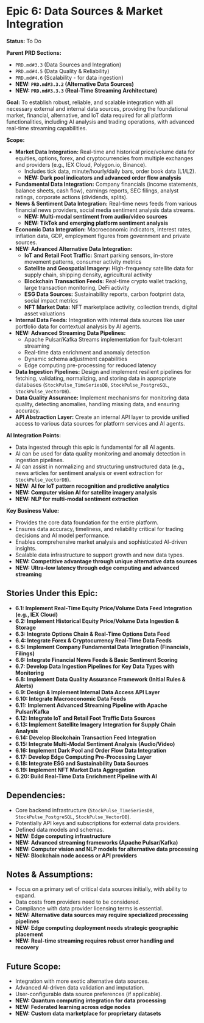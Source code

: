 # Epic 6: Data Sources & Market Integration

**Status:** To Do

**Parent PRD Sections:**

- `PRD.md#3.3` (Data Sources and Integration)
- `PRD.md#4.5` (Data Quality & Reliability)
- `PRD.md#4.6` (Scalability - for data ingestion)
- **NEW: `PRD.md#3.3.2` (Alternative Data Sources)**
- **NEW: `PRD.md#3.3.3` (Real-Time Streaming Architecture)**

**Goal:** To establish robust, reliable, and scalable integration with all necessary external and internal data sources, providing the foundational market, financial, alternative, and IoT data required for all platform functionalities, including AI analysis and trading operations, with advanced real-time streaming capabilities.

**Scope:**

- **Market Data Integration:** Real-time and historical price/volume data for equities, options, forex, and cryptocurrencies from multiple exchanges and providers (e.g., IEX Cloud, Polygon.io, Binance).
  - Includes tick data, minute/hourly/daily bars, order book data (L1/L2).
  - **NEW: Dark pool indicators and advanced order flow analysis**
- **Fundamental Data Integration:** Company financials (income statements, balance sheets, cash flow), earnings reports, SEC filings, analyst ratings, corporate actions (dividends, splits).
- **News & Sentiment Data Integration:** Real-time news feeds from various financial news providers, social media sentiment analysis data streams.
  - **NEW: Multi-modal sentiment from audio/video sources**
  - **NEW: TikTok and emerging platform sentiment analysis**
- **Economic Data Integration:** Macroeconomic indicators, interest rates, inflation data, GDP, employment figures from government and private sources.
- **NEW: Advanced Alternative Data Integration:**
  - **IoT and Retail Foot Traffic:** Smart parking sensors, in-store movement patterns, consumer activity metrics
  - **Satellite and Geospatial Imagery:** High-frequency satellite data for supply chain, shipping density, agricultural activity
  - **Blockchain Transaction Feeds:** Real-time crypto wallet tracking, large transaction monitoring, DeFi activity
  - **ESG Data Sources:** Sustainability reports, carbon footprint data, social impact metrics
  - **NFT Market Data:** NFT marketplace activity, collection trends, digital asset valuations
- **Internal Data Feeds:** Integration with internal data sources like user portfolio data for contextual analysis by AI agents.
- **NEW: Advanced Streaming Data Pipelines:**
  - Apache Pulsar/Kafka Streams implementation for fault-tolerant streaming
  - Real-time data enrichment and anomaly detection
  - Dynamic schema adjustment capabilities
  - Edge computing pre-processing for reduced latency
- **Data Ingestion Pipelines:** Design and implement resilient pipelines for fetching, validating, normalizing, and storing data in appropriate databases (`StockPulse_TimeSeriesDB`, `StockPulse_PostgreSQL`, `StockPulse_VectorDB`).
- **Data Quality Assurance:** Implement mechanisms for monitoring data quality, detecting anomalies, handling missing data, and ensuring accuracy.
- **API Abstraction Layer:** Create an internal API layer to provide unified access to various data sources for platform services and AI agents.

**AI Integration Points:**

- Data ingested through this epic is fundamental for all AI agents.
- AI can be used for data quality monitoring and anomaly detection in ingestion pipelines.
- AI can assist in normalizing and structuring unstructured data (e.g., news articles for sentiment analysis or event extraction for `StockPulse_VectorDB`).
- **NEW: AI for IoT pattern recognition and predictive analytics**
- **NEW: Computer vision AI for satellite imagery analysis**
- **NEW: NLP for multi-modal sentiment extraction**

**Key Business Value:**

- Provides the core data foundation for the entire platform.
- Ensures data accuracy, timeliness, and reliability critical for trading decisions and AI model performance.
- Enables comprehensive market analysis and sophisticated AI-driven insights.
- Scalable data infrastructure to support growth and new data types.
- **NEW: Competitive advantage through unique alternative data sources**
- **NEW: Ultra-low latency through edge computing and advanced streaming**

## Stories Under this Epic:

- **6.1: Implement Real-Time Equity Price/Volume Data Feed Integration (e.g., IEX Cloud)**
- **6.2: Implement Historical Equity Price/Volume Data Ingestion & Storage**
- **6.3: Integrate Options Chain & Real-Time Options Data Feed**
- **6.4: Integrate Forex & Cryptocurrency Real-Time Data Feeds**
- **6.5: Implement Company Fundamental Data Integration (Financials, Filings)**
- **6.6: Integrate Financial News Feeds & Basic Sentiment Scoring**
- **6.7: Develop Data Ingestion Pipelines for Key Data Types with Monitoring**
- **6.8: Implement Data Quality Assurance Framework (Initial Rules & Alerts)**
- **6.9: Design & Implement Internal Data Access API Layer**
- **6.10: Integrate Macroeconomic Data Feeds**
- **6.11: Implement Advanced Streaming Pipeline with Apache Pulsar/Kafka**
- **6.12: Integrate IoT and Retail Foot Traffic Data Sources**
- **6.13: Implement Satellite Imagery Integration for Supply Chain Analysis**
- **6.14: Develop Blockchain Transaction Feed Integration**
- **6.15: Integrate Multi-Modal Sentiment Analysis (Audio/Video)**
- **6.16: Implement Dark Pool and Order Flow Data Integration**
- **6.17: Develop Edge Computing Pre-Processing Layer**
- **6.18: Integrate ESG and Sustainability Data Sources**
- **6.19: Implement NFT Market Data Aggregation**
- **6.20: Build Real-Time Data Enrichment Pipeline with AI**

## Dependencies:

- Core backend infrastructure (`StockPulse_TimeSeriesDB`, `StockPulse_PostgreSQL`, `StockPulse_VectorDB`).
- Potentially API keys and subscriptions for external data providers.
- Defined data models and schemas.
- **NEW: Edge computing infrastructure**
- **NEW: Advanced streaming frameworks (Apache Pulsar/Kafka)**
- **NEW: Computer vision and NLP models for alternative data processing**
- **NEW: Blockchain node access or API providers**

## Notes & Assumptions:

- Focus on a primary set of critical data sources initially, with ability to expand.
- Data costs from providers need to be considered.
- Compliance with data provider licensing terms is essential.
- **NEW: Alternative data sources may require specialized processing pipelines**
- **NEW: Edge computing deployment needs strategic geographic placement**
- **NEW: Real-time streaming requires robust error handling and recovery**

## Future Scope:

- Integration with more exotic alternative data sources.
- Advanced AI-driven data validation and imputation.
- User-configurable data source preferences (if applicable).
- **NEW: Quantum computing integration for data processing**
- **NEW: Federated learning across edge nodes**
- **NEW: Custom data marketplace for proprietary datasets**
